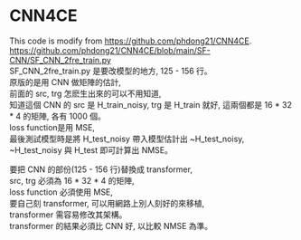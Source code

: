 # CNN4CE
This code is modify from https://github.com/phdong21/CNN4CE.  
https://github.com/phdong21/CNN4CE/blob/main/SF-CNN/SF_CNN_2fre_train.py  
SF_CNN_2fre_train.py 是要改模型的地方, 125 - 156 行。  
原版的是用 CNN 做矩陣的估計,  
前面的 src, trg 怎麽生出來的可以不用知道,  
知道這個 CNN 的 src 是 H_train_noisy, trg 是 H_train 就好, 這兩個都是 16 * 32 * 4 的矩陣, 各有 1000 個。  
loss function是用 MSE,  
最後測試模型時是將 H_test_noisy 帶入模型估計出 ~H_test_noisy,  
~H_test_noisy 與 H_test 即可計算出 NMSE。  

要把 CNN 的部份(125 - 156 行)替換成 transformer,  
src, trg 必須為 16 * 32 * 4 的矩陣,  
loss function 必須使用 MSE,  
要自己刻 transformer, 可以用網路上別人刻好的來移植,  
transformer 需容易修改其架構。  
transformer 的結果必須比 CNN 好, 以比較 NMSE 為準。
